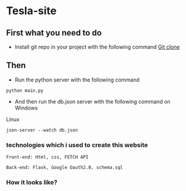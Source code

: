 # Tesla-site

## First what you need to do
-  Install git repo in your project with the following command  [Git clone](https://git-scm.com/docs/git-clone)

## Then
- Run the python server with the following command

```
python main.py
```
- And then run the db.json server with the following command on Windows

Linux
```
json-server --watch db.json
```

### technologies which i used to create this website
```
Front-end: Html, css, FETCH API

Back-end: Flask, Google Oauth2.0, schema.sql
```

### How it looks like?

